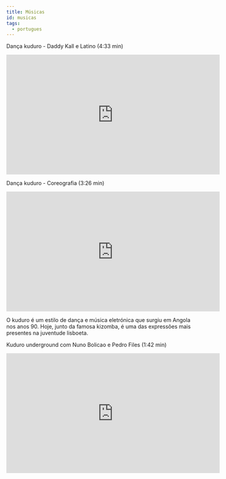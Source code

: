 ```yaml
---
title: Músicas
id: musicas
tags:
  - portugues
---
```

Dança kuduro - Daddy Kall e Latino (4:33 min)

<iframe width="560" height="315" src="https://www.youtube.com/embed/com8zsb73aY" title="YouTube video player" frameborder="0" allow="accelerometer; autoplay; clipboard-write; encrypted-media; gyroscope; picture-in-picture" allowfullscreen></iframe>

Dança kuduro - Coreografia (3:26 min)

<iframe width="560" height="315" src="https://www.youtube.com/embed/6CVPiDgk_dc" title="YouTube video player" frameborder="0" allow="accelerometer; autoplay; clipboard-write; encrypted-media; gyroscope; picture-in-picture" allowfullscreen></iframe>

O kuduro é um estilo de dança e música eletrónica que surgiu em Angola nos anos 90. Hoje, junto da famosa kizomba, é uma das expressões mais presentes na juventude lisboeta.

Kuduro underground com Nuno Bolicao e Pedro Files (1:42 min)

<iframe width="560" height="315" src="https://www.youtube.com/embed/oU_QsiBHaa4" title="YouTube video player" frameborder="0" allow="accelerometer; autoplay; clipboard-write; encrypted-media; gyroscope; picture-in-picture" allowfullscreen></iframe>